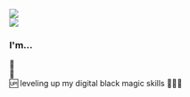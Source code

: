 ![](https://github-readme-stats.vercel.app/api?username=devofthings&show_icons=true&count_private=true&theme=jolly)   
![](https://github-readme-stats.vercel.app/api/top-langs/?username=devofthings&layout=compact&theme=jolly&card_width=445)


### I'm...
🔭    
🌱    
🆙 leveling up my digital black magic skills 🧙🏻‍♂️    
